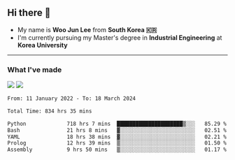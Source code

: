 ## Hi there 👋

- My name is **Woo Jun Lee** from **South Korea 🇰🇷**
- I'm currently pursuing my Master's degree in **Industrial Engineering** at **Korea University**

---

### What I've made

<a href="https://share.streamlit.io/tomtom1103/kuiai_hackathon_2022/main/JL_app.py"><img src="https://img.shields.io/badge/Journey Lee-161B22?style=for-the-badge&logo=streamlit&logoColor=FF4B4B"/></a> <a href="https://jeon-100.github.io/Dangzang/"><img src="https://img.shields.io/badge/당신을 위한 장학금, 당장!-161B22?style=for-the-badge&logo=react&logoColor=#61DAFB"/></a>

<!--START_SECTION:waka-->

```txt
From: 11 January 2022 - To: 18 March 2024

Total Time: 834 hrs 35 mins

Python             718 hrs 7 mins  █████████████████████▒░░░   85.29 %
Bash               21 hrs 8 mins   ▓░░░░░░░░░░░░░░░░░░░░░░░░   02.51 %
YAML               18 hrs 38 mins  ▓░░░░░░░░░░░░░░░░░░░░░░░░   02.21 %
Prolog             12 hrs 39 mins  ▒░░░░░░░░░░░░░░░░░░░░░░░░   01.50 %
Assembly           9 hrs 50 mins   ▒░░░░░░░░░░░░░░░░░░░░░░░░   01.17 %
```

<!--END_SECTION:waka-->
